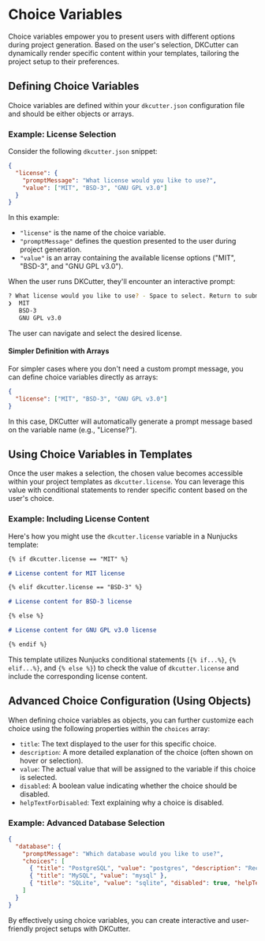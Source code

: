 # Choice Variables

Choice variables empower you to present users with different options during project generation. Based on the user's selection, DKCutter can dynamically render specific content within your templates, tailoring the project setup to their preferences.

## Defining Choice Variables

Choice variables are defined within your `dkcutter.json` configuration file and should be either objects or arrays.

### Example: License Selection

Consider the following `dkcutter.json` snippet:

```json
{
  "license": {
    "promptMessage": "What license would you like to use?",
    "value": ["MIT", "BSD-3", "GNU GPL v3.0"]
  }
}
```

In this example:

- `"license"` is the name of the choice variable.
- `"promptMessage"` defines the question presented to the user during project generation.
- `"value"` is an array containing the available license options ("MIT", "BSD-3", and "GNU GPL v3.0").

When the user runs DKCutter, they'll encounter an interactive prompt:

```bash
? What license would you like to use? - Space to select. Return to submit
❯  MIT
   BSD-3
   GNU GPL v3.0
```

The user can navigate and select the desired license.

#### Simpler Definition with Arrays

For simpler cases where you don't need a custom prompt message, you can define choice variables directly as arrays:

```json
{
  "license": ["MIT", "BSD-3", "GNU GPL v3.0"]
}
```

In this case, DKCutter will automatically generate a prompt message based on the variable name (e.g., "License?").

## Using Choice Variables in Templates

Once the user makes a selection, the chosen value becomes accessible within your project templates as `dkcutter.license`. You can leverage this value with conditional statements to render specific content based on the user's choice.

### Example: Including License Content

Here's how you might use the `dkcutter.license` variable in a Nunjucks template:

```md
{% if dkcutter.license == "MIT" %}

# License content for MIT license

{% elif dkcutter.license == "BSD-3" %}

# License content for BSD-3 license

{% else %}

# License content for GNU GPL v3.0 license

{% endif %}
```

This template utilizes Nunjucks conditional statements (`{% if...%}`, `{% elif...%}`, and `{% else %}`) to check the value of `dkcutter.license` and include the corresponding license content.

## Advanced Choice Configuration (Using Objects)

When defining choice variables as objects, you can further customize each choice using the following properties within the `choices` array:

- `title`: The text displayed to the user for this specific choice.
- `description`: A more detailed explanation of the choice (often shown on hover or selection).
- `value`: The actual value that will be assigned to the variable if this choice is selected.
- `disabled`: A boolean value indicating whether the choice should be disabled.
- `helpTextForDisabled`: Text explaining why a choice is disabled.

### Example: Advanced Database Selection

```json
{
  "database": {
    "promptMessage": "Which database would you like to use?",
    "choices": [
      { "title": "PostgreSQL", "value": "postgres", "description": "Recommended for most projects" },
      { "title": "MySQL", "value": "mysql" },
      { "title": "SQLite", "value": "sqlite", "disabled": true, "helpTextForDisabled": "Not recommended for production" }
    ]
  }
}
```

By effectively using choice variables, you can create interactive and user-friendly project setups with DKCutter.
